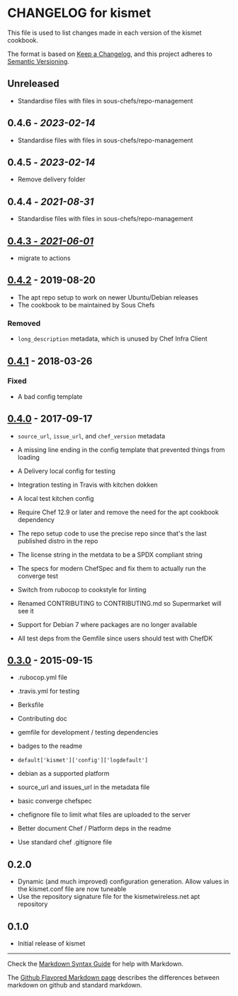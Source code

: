 # CHANGELOG for kismet

This file is used to list changes made in each version of the kismet cookbook.

The format is based on [Keep a Changelog](https://keepachangelog.com/en/1.0.0/),
and this project adheres to [Semantic Versioning](https://semver.org/spec/v2.0.0.html).

## Unreleased

- Standardise files with files in sous-chefs/repo-management

## 0.4.6 - *2023-02-14*

- Standardise files with files in sous-chefs/repo-management

## 0.4.5 - *2023-02-14*

- Remove delivery folder

## 0.4.4 - *2021-08-31*

- Standardise files with files in sous-chefs/repo-management

## [0.4.3 - *2021-06-01*]

- migrate to actions

## [0.4.2] - 2019-08-20

- The apt repo setup to work on newer Ubuntu/Debian releases
- The cookbook to be maintained by Sous Chefs

### Removed

- `long_description` metadata, which is unused by Chef Infra Client

## [0.4.1] - 2018-03-26

### Fixed

- A bad config template

## [0.4.0] - 2017-09-17

- `source_url`, `issue_url`, and `chef_version` metadata
- A missing line ending in the config template that prevented things from loading
- A Delivery local config for testing
- Integration testing in Travis with kitchen dokken
- A local test kitchen config

- Require Chef 12.9 or later and remove the need for the apt cookbook dependency
- The repo setup code to use the precise repo since that's the last published distro in the repo
- The license string in the metdata to be a SPDX compliant string
- The specs for modern ChefSpec and fix them to actually run the converge test
- Switch from rubocop to cookstyle for linting
- Renamed CONTRIBUTING to CONTRIBUTING.md so Supermarket will see it
- Support for Debian 7 where packages are no longer available
- All test deps from the Gemfile since users should test with ChefDK

## [0.3.0] - 2015-09-15

- .rubocop.yml file
- .travis.yml for testing
- Berksfile
- Contributing doc
- gemfile for development / testing dependencies
- badges to the readme
- `default['kismet']['config']['logdefault']`
- debian as a supported platform
- source_url and issues_url in the metadata file
- basic converge chefspec
- chefignore file to limit what files are uploaded to the server

- Better document Chef / Platform deps in the readme
- Use standard chef .gitignore file

## 0.2.0

- Dynamic (and much improved) configuration generation. Allow values in the kismet.conf file are now tuneable
- Use the repository signature file for the kismetwireless.net apt repository

## 0.1.0

- Initial release of kismet

--------------------------------------------------------------------------------

Check the [Markdown Syntax Guide](http://daringfireball.net/projects/markdown/syntax) for help with Markdown.

The [Github Flavored Markdown page](http://github.github.com/github-flavored-markdown/) describes the differences between markdown on github and standard markdown.

[0.4.3 - *2021-06-01*]: https://github.com/sous-chefs/kismet/compare/v0.4.2...HEAD
[0.4.2]: https://github.com/sous-chefs/kismet/compare/v0.4.1...v0.4.2
[0.4.1]: https://github.com/sous-chefs/kismet/compare/v0.4.0...v0.4.1
[0.4.0]: https://github.com/sous-chefs/kismet/compare/0.3.0...v0.4.0
[0.3.0]: https://github.com/sous-chefs/kismet/releases/tag/0.3.0
